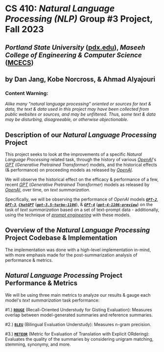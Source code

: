 # **CS 410:** *Natural Language Processing (NLP)* **Group #3 Project**, Fall 2023
## *Portland State University* ([pdx.edu](https://pdx.edu)), *Maseeh College of Engineering & Computer Science* ([MCECS](https://pdx.edu/engineering/))

## by Dan Jang, Kobe Norcross, & Ahmad Alyajouri

### **Content Warning**:
*Alike many "natural language processing" oriented or sources for text & data, the text & data used in this project may have been collected from public websites or sources, and may be unfiltered. Thus, some text & data may be disturbing, disagreeable, or otherwise objectionable.*

## Description of our *Natural Language Processing* Project

This project seeks to look at the improvements of a specific *Natural Language Processing* related task, through the history of various [*OpenAI*](https://openai.com/)'s [*GPT*](https://platform.openai.com/docs/models/) (*Generative Pretrained Transformer*) models, and the historical effects (& performance) on proceeding models as released by [*OpenAI*](https://openai.com/blog/).

We will observe the historical effect on the efficacy & performance of a few, recent [*GPT*](https://platform.openai.com/docs/models/) (*Generative Pretrained Transformer*) models as released by [*OpenAI*](https://openai.com/blogs), over time, on *text summarization*.

Specifically, we will be observing the performance of *OpenAI* models [***```GPT-2```***](https://cdn.openai.com/better-language-models/language_models_are_unsupervised_multitask_learners.pdf), [***```GPT-3```***](https://arxiv.org/abs/2005.14165), [***```ChatGPT```***](https://openai.com/blog/chatgpt) ([***```gpt-3.5-turbo-1106```***](https://openai.com/blog/new-models-and-developer-products-announced-at-devday)), & [***```GPT-4```***](https://cdn.openai.com/papers/GPTV_System_Card.pdf) ([***```gpt-4-1106-preview```***](https://openai.com/blog/new-models-and-developer-products-announced-at-devday)) on the task of *text summarization* based on a set of text-prompt data - additionally, using the technique of [*prompt engineering*](https://arxiv.org/abs/2310.04438) with these models.

## Overview of the *Natural Language Processing* Project Codebase & Implementation

The implementation was done with a high-level implementation in-mind, with more emphasis made for the post-summarization analysis of performance & metrics.

## *Natural Language Processing* Project Performance & Metrics

We will be using three main metrics to analyze our results & gauge each model's *text summarization* task performance:

#1.) [**```ROUGE```**](https://aclanthology.org/W04-1013.pdf) (Recall-Oriented Understudy for Gisting Evaluation): Measures overlap between model-generated summaries and reference summaries.

#2.) [**```BLEU```**](https://doi.org/10.3115%2F1073083.1073135) (Bilingual Evaluation Understudy): Measures n-gram precision.

#3.) [**```METEOR```**](https://aclanthology.org/W05-0909.pdf) (Metric for Evaluation of Translation with Explicit ORdering): Evaluates the quality of the summaries by considering unigram matching, stemming, synonymy, and more.
